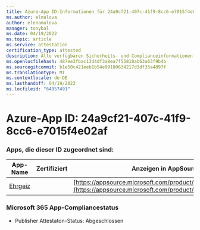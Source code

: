 ```yaml
---
title: Azure-App ID-Informationen für 24a9cf21-407c-41f9-8cc6-e7015f4e02af
ms.author: elmalova
author: elenamalova
manager: tonybal
ms.date: 04/19/2022
ms.topic: article
ms.service: attestation
certification_type: attested
description: Alle verfügbaren Sicherheits- und Complianceinformationen für 24a9cf21-407c-41f9-8cc6-e7015f4e02af.
ms.openlocfilehash: 487ee3fbac13d4df3a8ea7f55818ab63a63f9b4b
ms.sourcegitcommit: b1e50c421eeb1b54e99180634217d3df35a4897f
ms.translationtype: MT
ms.contentlocale: de-DE
ms.lasthandoff: 04/19/2022
ms.locfileid: "64957491"
---
```

# <a name="azure-app-id-24a9cf21-407c-41f9-8cc6-e7015f4e02af"></a>Azure-App ID: 24a9cf21-407c-41f9-8cc6-e7015f4e02af


### <a name="apps-associated-with-this-id"></a>Apps, die dieser ID zugeordnet sind:
| **App-Name** | **Zertifiziert** | **Anzeigen in AppSource** |
|--------------|---------------|-----------------------|
| [Ehrgeiz](../forward/WA200003159.md) |  | [https://appsource.microsoft.com/product/office/WA200003159](https://appsource.microsoft.com/product/office/WA200003159) |

### <a name="microsoft-365-app-compliance-status"></a>Microsoft 365 App-Compliancestatus
- Publisher Attestaton-Status: Abgeschlossen
